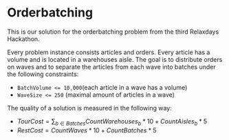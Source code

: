 # Orderbatching

This is our solution for the orderbatching problem from the third Relaxdays Hackathon.

Every problem instance consists articles and orders. Every article has a volume and is located 
in a warehouses aisle. The goal is to distribute orders on waves and to separate the articles from
each wave into batches under the following constraints:
- `BatchVolume <= 10,000`(each article in a wave has a volume)
- `WaveSize <= 250` (maximal amount of articles in a wave)

The quality of a solution is measured in the following way:
- $TourCost = \sum_{b \in Batches} CountWarehouses_b * 10 + CountAisles_b*5$
- $RestCost = CountWaves * 10 + CountBatches*5$
